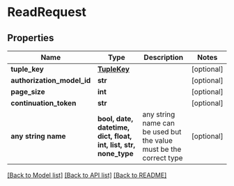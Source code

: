 # ReadRequest


## Properties
Name | Type | Description | Notes
------------ | ------------- | ------------- | -------------
**tuple_key** | [**TupleKey**](TupleKey.md) |  | [optional] 
**authorization_model_id** | **str** |  | [optional] 
**page_size** | **int** |  | [optional] 
**continuation_token** | **str** |  | [optional] 
**any string name** | **bool, date, datetime, dict, float, int, list, str, none_type** | any string name can be used but the value must be the correct type | [optional]

[[Back to Model list]](../README.md#documentation-for-models) [[Back to API list]](../README.md#documentation-for-api-endpoints) [[Back to README]](../README.md)


